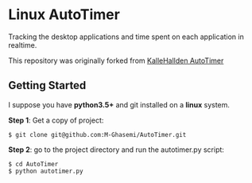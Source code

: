 # Linux AutoTimer

Tracking the desktop applications and time spent on each application in realtime.

This repository was originally forked from [KalleHallden AutoTimer](https://github.com/KalleHallden/AutoTimer)

## Getting Started

I suppose you have **python3.5+** and git installed on a **linux** system.

**Step 1**: Get a copy of project:

```$ git clone git@github.com:M-Ghasemi/AutoTimer.git```

**Step 2**: go to the project directory and run the autotimer.py script:

```$ cd AutoTimer```<br>
```$ python autotimer.py```
